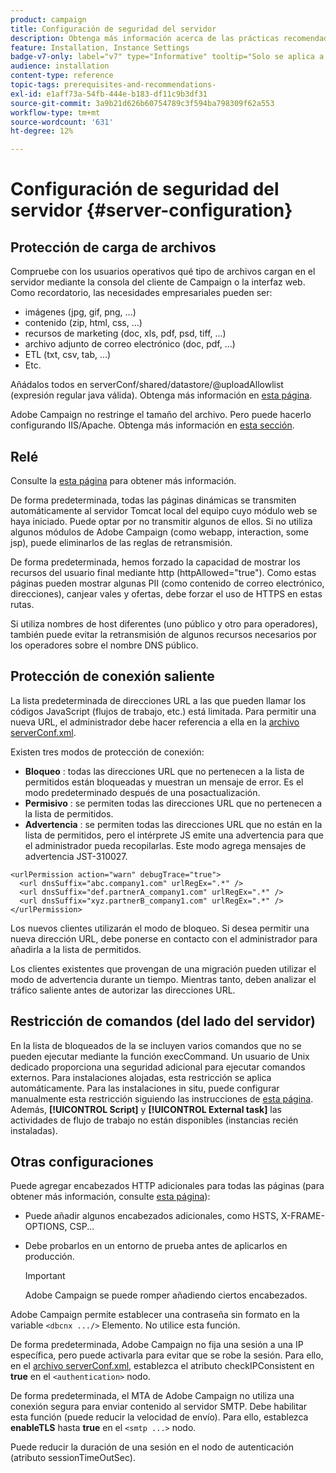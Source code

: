 ```yaml
---
product: campaign
title: Configuración de seguridad del servidor
description: Obtenga más información acerca de las prácticas recomendadas de configuración del servidor
feature: Installation, Instance Settings
badge-v7-only: label="v7" type="Informative" tooltip="Solo se aplica a Campaign Classic v7"
audience: installation
content-type: reference
topic-tags: prerequisites-and-recommendations-
exl-id: e1aff73a-54fb-444e-b183-df11c9b3df31
source-git-commit: 3a9b21d626b60754789c3f594ba798309f62a553
workflow-type: tm+mt
source-wordcount: '631'
ht-degree: 12%

---
```


# Configuración de seguridad del servidor {#server-configuration}

## Protección de carga de archivos

Compruebe con los usuarios operativos qué tipo de archivos cargan en el servidor mediante la consola del cliente de Campaign o la interfaz web. Como recordatorio, las necesidades empresariales pueden ser:

* imágenes (jpg, gif, png, ...)
* contenido (zip, html, css, ...)
* recursos de marketing (doc, xls, pdf, psd, tiff, ...)
* archivo adjunto de correo electrónico (doc, pdf, ...)
* ETL (txt, csv, tab, ...)
* Etc.

Añádalos todos en serverConf/shared/datastore/@uploadAllowlist (expresión regular java válida). Obtenga más información en [esta página](../../installation/using/file-res-management.md).

Adobe Campaign no restringe el tamaño del archivo. Pero puede hacerlo configurando IIS/Apache. Obtenga más información en [esta sección](../../installation/using/web-server-configuration.md).

## Relé

Consulte la [esta página](../../installation/using/configuring-campaign-server.md#dynamic-page-security-and-relays) para obtener más información.

De forma predeterminada, todas las páginas dinámicas se transmiten automáticamente al servidor Tomcat local del equipo cuyo módulo web se haya iniciado. Puede optar por no transmitir algunos de ellos. Si no utiliza algunos módulos de Adobe Campaign (como webapp, interaction, some jsp), puede eliminarlos de las reglas de retransmisión.

De forma predeterminada, hemos forzado la capacidad de mostrar los recursos del usuario final mediante http (httpAllowed=&quot;true&quot;). Como estas páginas pueden mostrar algunas PII (como contenido de correo electrónico, direcciones), canjear vales y ofertas, debe forzar el uso de HTTPS en estas rutas.

Si utiliza nombres de host diferentes (uno público y otro para operadores), también puede evitar la retransmisión de algunos recursos necesarios por los operadores sobre el nombre DNS público.

## Protección de conexión saliente

La lista predeterminada de direcciones URL a las que pueden llamar los códigos JavaScript (flujos de trabajo, etc.) está limitada. Para permitir una nueva URL, el administrador debe hacer referencia a ella en la [archivo serverConf.xml](../../installation/using/the-server-configuration-file.md).

Existen tres modos de protección de conexión:

* **Bloqueo** : todas las direcciones URL que no pertenecen a la lista de permitidos están bloqueadas y muestran un mensaje de error. Es el modo predeterminado después de una posactualización.
* **Permisivo** : se permiten todas las direcciones URL que no pertenecen a la lista de permitidos.
* **Advertencia** : se permiten todas las direcciones URL que no están en la lista de permitidos, pero el intérprete JS emite una advertencia para que el administrador pueda recopilarlas. Este modo agrega mensajes de advertencia JST-310027.

```
<urlPermission action="warn" debugTrace="true">
  <url dnsSuffix="abc.company1.com" urlRegEx=".*" />
  <url dnsSuffix="def.partnerA_company1.com" urlRegEx=".*" />
  <url dnsSuffix="xyz.partnerB_company1.com" urlRegEx=".*" />
</urlPermission>
```

Los nuevos clientes utilizarán el modo de bloqueo. Si desea permitir una nueva dirección URL, debe ponerse en contacto con el administrador para añadirla a la lista de permitidos.

Los clientes existentes que provengan de una migración pueden utilizar el modo de advertencia durante un tiempo. Mientras tanto, deben analizar el tráfico saliente antes de autorizar las direcciones URL.

## Restricción de comandos (del lado del servidor)

En la lista de bloqueados de la se incluyen varios comandos que no se pueden ejecutar mediante la función execCommand. Un usuario de Unix dedicado proporciona una seguridad adicional para ejecutar comandos externos. Para instalaciones alojadas, esta restricción se aplica automáticamente. Para las instalaciones in situ, puede configurar manualmente esta restricción siguiendo las instrucciones de [esta página](../../installation/using/configuring-campaign-server.md#restricting-authorized-external-commands). Además, **[!UICONTROL Script]** y **[!UICONTROL External task]** las actividades de flujo de trabajo no están disponibles (instancias recién instaladas).

## Otras configuraciones

Puede agregar encabezados HTTP adicionales para todas las páginas (para obtener más información, consulte [esta página](../../installation/using/configuring-campaign-server.md#restricting-authorized-external-commands)):

* Puede añadir algunos encabezados adicionales, como HSTS, X-FRAME-OPTIONS, CSP...
* Debe probarlos en un entorno de prueba antes de aplicarlos en producción.

  >[!IMPORTANT]
  >
  >Adobe Campaign se puede romper añadiendo ciertos encabezados.

Adobe Campaign permite establecer una contraseña sin formato en la variable `<dbcnx .../>` Elemento. No utilice esta función.

De forma predeterminada, Adobe Campaign no fija una sesión a una IP específica, pero puede activarla para evitar que se robe la sesión. Para ello, en el [archivo serverConf.xml](../../installation/using/the-server-configuration-file.md), establezca el atributo checkIPConsistent en **true** en el `<authentication>` nodo.

De forma predeterminada, el MTA de Adobe Campaign no utiliza una conexión segura para enviar contenido al servidor SMTP. Debe habilitar esta función (puede reducir la velocidad de envío). Para ello, establezca **enableTLS** hasta **true** en el `<smtp ...>` nodo.

Puede reducir la duración de una sesión en el nodo de autenticación (atributo sessionTimeOutSec).

